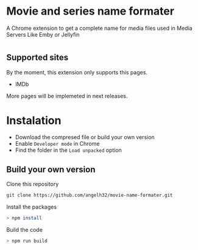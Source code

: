 # Movie and series name formater 
A Chrome extension to get a complete name for media files used in Media Servers Like Emby or Jellyfin 
#
## Supported sites
By the moment, this extension only supports this pages.

* IMDb

More pages will be implemeted in next releases.
# Instalation
* Download the compresed file or build your own version
* Enable `Developer mode` in Chrome
* Find the folder in the `Load unpacked` option

## Build your own version
Clone this repository 
```sh
git clone https://github.com/angelh32/movie-name-formater.git
```
Install the packages
```sh
> npm install
```

Build the code 
```sh
> npm run build 
```